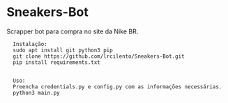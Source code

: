 # Sneakers-Bot
Scrapper bot para compra no site da Nike BR.

      Instalação:
      sudo apt install git python3 pip
      git clone https://github.com/lrcilento/Sneakers-Bot.git
      pip install requirements.txt
      

      Uso:
      Preencha credentials.py e config.py com as informações necessárias.
      python3 main.py
